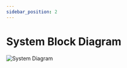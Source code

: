 ```yaml
---
sidebar_position: 2
---
```


# System Block Diagram
![System Diagram](/img/LomoSystemBlockImage.png)
